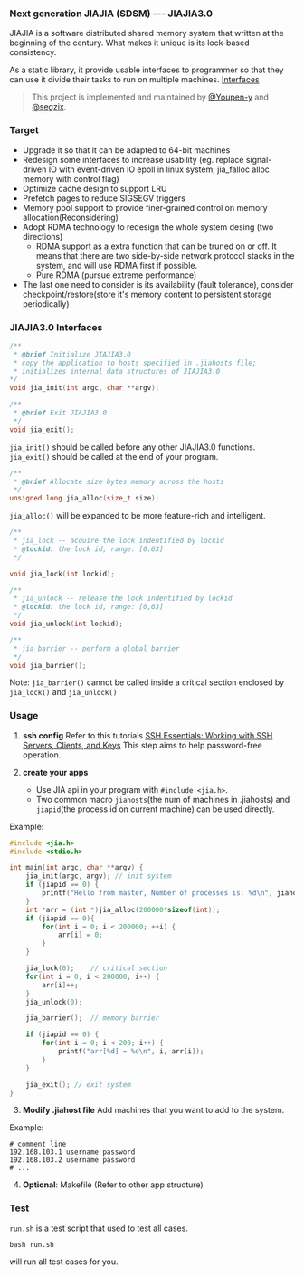 ### Next generation JIAJIA (SDSM) --- JIAJIA3.0
JIAJIA is a software distributed shared memory system that written at the beginning of the century. What makes it unique is its lock-based consistency.

As a static library, it provide usable interfaces to programmer so that they can use it divide their tasks to run on multiple machines. [Interfaces](#jiajia30-interfaces)

> This project is implemented and maintained by [@Youpen-y](https://github.com/Youpen-y) and [@segzix](https://github.com/segzix).

### Target
- Upgrade it so that it can be adapted to 64-bit machines
- Redesign some interfaces to increase usability (eg. replace signal-driven IO with event-driven IO epoll in linux system; jia_falloc alloc memory with control flag)
- Optimize cache design to support LRU
- Prefetch pages to reduce SIGSEGV triggers
- Memory pool support to provide finer-grained control on memory allocation(Reconsidering)
- Adopt RDMA technology to redesign the whole system desing (two directions)
  - RDMA support as a extra function that can be truned on or off. It means that there are two side-by-side network protocol stacks in the system, and will use RDMA first if possible.
  - Pure RDMA (pursue extreme performance)
- The last one need to consider is its availability (fault tolerance), consider checkpoint/restore(store it's memory content to persistent storage periodically)

### JIAJIA3.0 Interfaces
```c
/**
 * @brief Initialize JIAJIA3.0
 * copy the application to hosts specified in .jiahosts file; 
 * initializes internal data structures of JIAJIA3.0
*/
void jia_init(int argc, char **argv);

/**
 * @brief Exit JIAJIA3.0
 */
void jia_exit();
```
`jia_init()` should be called before any other JIAJIA3.0 functions. \
`jia_exit()` should be called at the end of your program.
```c
/**
 * @brief Allocate size bytes memory across the hosts
 */
unsigned long jia_alloc(size_t size);

```
`jia_alloc()` will be expanded to be more feature-rich and intelligent.

```c
/**
 * jia_lock -- acquire the lock indentified by lockid
 * @lockid: the lock id, range: [0:63]
 */

void jia_lock(int lockid);
```

```c
/**
 * jia_unlock -- release the lock indentified by lockid
 * @lockid: the lock id, range: [0,63]
 */
void jia_unlock(int lockid);
```



```c
/**
 * jia_barrier -- perform a global barrier
 */
void jia_barrier();
```
Note: `jia_barrier()` cannot be called inside a critical section enclosed by `jia_lock()` and `jia_unlock()`

### 




### Usage
1. **ssh config**
Refer to this tutorials [SSH Essentials: Working with SSH Servers, Clients, and Keys](https://www.digitalocean.com/community/tutorials/ssh-essentials-working-with-ssh-servers-clients-and-keys#allowing-root-access-for-specific-commands)
This step aims to help password-free operation.

2. **create your apps**
    - Use JIA api in your program with `#include <jia.h>`.
    - Two common macro `jiahosts`(the num of machines in .jiahosts) and `jiapid`(the process id on current machine) can be used directly.

Example:
```c
#include <jia.h>
#include <stdio.h>

int main(int argc, char **argv) {
    jia_init(argc, argv); // init system
    if (jiapid == 0) {
        printf("Hello from master, Number of processes is: %d\n", jiahosts);
    }
    int *arr = (int *)jia_alloc(200000*sizeof(int));
    if (jiapid == 0){
        for(int i = 0; i < 200000; ++i) {
            arr[i] = 0;
        }
    }

    jia_lock(0);    // critical section
    for(int i = 0; i < 200000; i++) {
        arr[i]++;
    }
    jia_unlock(0);

    jia_barrier();  // memory barrier

    if (jiapid == 0) {
        for(int i = 0; i < 200; i++) {
            printf("arr[%d] = %d\n", i, arr[i]);
        }
    }

    jia_exit(); // exit system
}
```

3. **Modify .jiahost file**
Add machines that you want to add to the system.

Example:
```
# comment line
192.168.103.1 username password
192.168.103.2 username password
# ...
```

4. **Optional**: Makefile (Refer to other app structure)


### Test
`run.sh` is a test script that used to test all cases.

```
bash run.sh
```
will run all test cases for you.